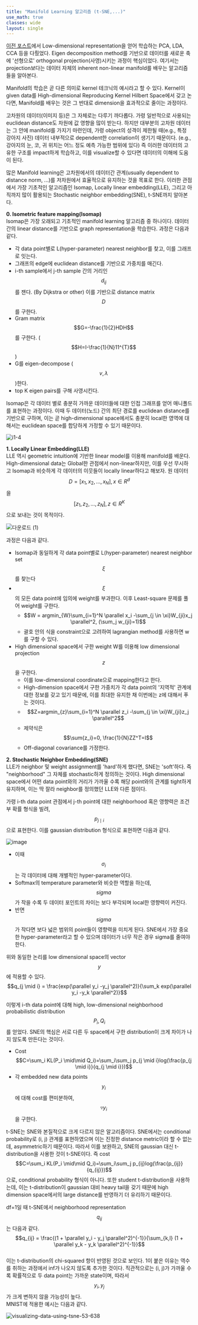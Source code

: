 ```yaml
---
title: "Manifold Learning 알고리즘 (t-SNE,...)"
use_math: true
classes: wide
layout: single
---
```


[이전 포스트](https://parkgeonyeong.github.io/Linear-Methods-in-ML/)에서 
Low-dimensional representation을 얻어 학습하는 PCA, LDA, CCA 등을 다뤘었다. 
Eigen decomposition method를 기반으로 데이터를 새로운 축에 '선형으로' orthogonal projection(사영)시키는 과정이 핵심이었다. 
여기서는 projection보다는 데이터 자체의 inherent non-linear manifold를 배우는 알고리즘들을 알아본다. 
  
Manifold의 학습은 곧 다른 의미로 kernel 테크닉의 예시라고 할 수 있다. 
Kernel이 given data를 High-dimensional Reproducing Kernel Hilbert Space에서 갖고 논다면, 
Manifold를 배우는 것은 그 반대로 dimension을 효과적으로 줄이는 과정이다. 
  
고차원의 데이터(이미지 등)은 그 자체로는 다루기 까다롭다. 가령 일반적으로 사용되는 euclidean distance도 차원에 값 영향을 많이 받는다.
하지만 대부분의 고차원 데이터는 그 안에 manifold를 가지기 마련인데, 가령 object의 성격이 제한될 때(e.g., 특정 강아지 사진)
데이터 내부적으로 dependent한 correlation이 생기기 때문이다. (e.g., 강아지의 눈, 코, 귀 위치는 어느 정도 예측 가능한 범위에 있다) 
즉 이러한 데이터의 고유한 구조를 impact하게 학습하고, 이를 visualize할 수 있다면 데이터의 이해에 도움이 된다. 
  
많은 Manifold learning은 고차원에서의 데이터간 관계(usually dependent to distance norm, ...)를 저차원에서 효율적으로 유지하는 것을 목표로 한다. 
이러한 관점에서 가장 기초적인 알고리즘인 Isomap, Locally linear embedding(LLE), 
그리고 아직까지 많이 활용되는 Stochastic neighbor embedding(SNE), t-SNE까지 알아본다.  

**0. Isometric feature mapping(Isomap)**  
Isomap은 가장 오래되고 기초적인 manifold learning 알고리즘 중 하나이다. 데이터 간의 linear distance를 기반으로 graph representation을 학습한다. 
과정은 다음과 같다.  
- 각 data point별로 L(hyper-parameter) nearest neighbor를 찾고, 이를 그래프로 잇는다. 
- 그래프의 edge에 euclidean distance를 기반으로 가중치를 매긴다. 
- i-th sample에서 j-th sample 간의 거리인 $$d_{ij}$$를 잰다. (By Dijkstra or other) 이를 기반으로 distance matrix $$D$$를 구한다.
- Gram matrix $$G=-\frac{1}{2}HDH$$를 구한다. ($$H=I-\frac{1}{N}11^{T}$$) 
- G를 eigen-decompose ($$v, \lambda$$)한다.
- top K eigen pairs를 구해 사영시킨다.   
  
Isomap은 각 데이터 별로 충분히 가까운 데이터들에 대한 인접 그래프를 얻어 매니폴드를 표현하는 과정이다. 
이때 두 데이터(노드) 간의 최단 경로를 euclidean distance를 기반으로 구하며, 이는 곧 high-dimensional space에서도 
충분히 local한 영역에 대해서는 euclidean space를 합당하게 가정할 수 있기 때문이다. 
  
![i1-4](https://user-images.githubusercontent.com/46081019/58704022-90b45e80-83e5-11e9-92ad-6157137ef982.png)  
  
**1. Locally Linear Embedding(LLE)**  
LLE 역시 geometric intuition에 기반한 linear model를 이용해 manifold를 배운다. 
High-dimensional data는 Global한 관점에서 non-linear하지만, 이를 우선 무시하고 
Isomap과 비슷하게 각 데이터의 이웃들이 locally linear하다고 해보자. 
원 데이터 $$D=[x_1, x_2, ..., x_N], x\in R^d$$을 $$[z_1, z_2, ..., z_N], z\in R^K$$으로 보내는 것이 목적이다.  
  
![다운로드 (1)](https://user-images.githubusercontent.com/46081019/58705042-edfddf00-83e8-11e9-8323-7886cd428e4f.png)  
  
과정은 다음과 같다. 
- Isomap과 동일하게 각 data point별로 L(hyper-parameter) nearest neighbor set $$\xi$$를 찾는다
- $$\xi$$의 모든 data point에 임의에 weight를 부과한다. 이후 Least-square 문제를 풀어 weight를 구한다.
  - $$W = argmin_{W}\sum_{i=1}^N \parallel x_i -\sum_{j \in \xi}W_{ji}x_j \parallel^2, (\sum_j w_{ji}=1)$$ 
  - 괄호 안의 식을 constraint으로 고려하여 lagrangian method를 사용하면 w를 구할 수 있다. 
- High dimensional space에서 구한 weight W를 이용해 low dimensional projection $$z$$을 구한다.
  - 이를 low-dimensional coordinate으로 mapping한다고 한다.
  - High-dimension space에서 구한 가중치가 각 data point의 '지역적' 관계에 대한 정보를 갖고 있기 때문에, 이를 최대한 유지한 채 이번에는
  z에 대해서 푸는 것이다.
  - $$Z=argmin_{z}\sum_{i=1}^N \parallel z_i -\sum_{j \in \xi}W_{ji}z_j \parallel^2$$
  - 제약식은 $$\sum{z_i}=0, \frac{1}{N}ZZ^T=I$$
  - Off-diagonal covariance를 가정한다.
  
**2. Stochastic Neighbor Embedding(SNE)**  
LLE가 neighbor 및 weight assignment를 'hard'하게 했다면, SNE는 'soft'하다. 
즉 "neighborhood" 그 자체를 stochastic하게 정의하는 것이다. 
High dimensional space에서 어떤 data point와의 거리가 가까울 수록 해당 point와의 관계를 tight하게 유지하며, 
이는 딱 잘라 neighbor를 정의했던 LLE와 다른 점이다.
  
가령 i-th data point 관점에서 j-th point에 대한 neighborhood 혹은 영향력은 조건부 확률 형식을 빌려, 
$$p_{j \mid i}$$으로 표현한다. 이를 gaussian distribution 형식으로 표현하면 다음과 같다. 
  
![image](https://user-images.githubusercontent.com/46081019/58705689-e2131c80-83ea-11e9-96d7-630f38e6c5b7.png)   
  
- 이때 $$\sigma_i$$는 각 데이터에 대해 개별적인 hyper-parameter이다. 
- Softmax의 temperature parameter와 비슷한 역할을 하는데, $$sigma$$가 작을 수록 두 데이터 포인트의 차이는 보다 부각되며 local한 영향력이 커진다. 
- 반면 $$sigma$$가 작다면 보다 넓은 범위의 point들이 영향력을 미치게 된다. 
  SNE에서 가장 중요한 hyper-parameter라고 할 수 있으며 데이터가 너무 작은 경우 sigma를 줄여야 한다. 
    
위와 동일한 논리를 low dimensional space의 vector $$y$$에 적용할 수 있다.  
$$q_{j \mid i} = \frac{exp(\parallel y_i -y_j \parallel^2)}{\sum_k exp(\parallel y_i -y_k \parallel^2)}$$
  
이렇게 i-th data point에 대해 high, low-dimensional neighborhood probabilistic distribution $$P_i, Q_i$$를 얻었다. 
SNE의 핵심은 서로 다른 두 space에서 구한 distribution이 크게 차이가 나지 않도록 만든다는 것이다. 
- Cost $$C=\sum_i KL(P_i \mid\mid Q_i)=\sum_i\sum_j p_{j \mid i}log(\frac{p_{j \mid i}}{q_{j \mid i}})$$
- 각 embedded new data points $$y_i$$에 대해 cost를 편미분하여, $$\triangledown{y_i}$$을 구한다.  
    
t-SNE는 SNE와 본질적으로 크게 다르지 않은 알고리즘이다.
SNE에서는 conditional probability로 (i, j) 관계를 표현하였으며 이는 진정한 distance metric이라 할 수 없는데, asymmetric하기 때문이다. 
따라서 이를 보완하고, SNE의 gaussian 대신 t-distribution을 사용한 것이 t-SNE이다. 
즉 cost $$C=\sum_i KL(P_i \mid\mid Q_i)=\sum_i\sum_j p_{ij}log(\frac{p_{ij}}{q_{ij}})$$으로, conditional probability 형식이 아니다.
또한 student t-distribution을 사용하는데, 이는 t-distribution이 gaussian 대비 heavy tail을 갖기 때문에 high dimension space에서의 
large distance를 반영하기 더 유리하기 때문이다. 
  
df=1일 때 t-SNE에서 neighborhood representation $$q_{ij}$$는 다음과 같다.  
$$q_{ij} = \frac{(1 + \parallel y_i - y_j \parallel^2)^{-1}}{\sum_{k,l} (1 + \parallel y_k - y_k \parallel^2)^{-1}}$$  
이는 t-distribution의 chi-squared 항이 반영된 것으로 보인다. 1이 붙은 이유는 역수를 취하는 과정에서 inf가 나오지 않도록 추가한 것이다. 
직관적으로는 (i, j)가 가까울 수록 확률적으로 두 data point는 가까운 state이며, 따라서 $$y_i, y_j$$가 크게 변하지 않을 가능성이 높다.  
MNIST에 적용한 예시는 다음과 같다.   
  
![visualizing-data-using-tsne-53-638](https://user-images.githubusercontent.com/46081019/58706879-2d7afa00-83ee-11e9-836a-c20f1d7ca27f.jpg)
  

